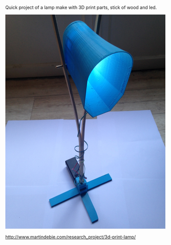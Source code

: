 Quick project of a lamp make with 3D print parts, stick of wood and led.

<img src=Pictures/lamp.JPG width=500>

http://www.martindebie.com/research_project/3d-print-lamp/
